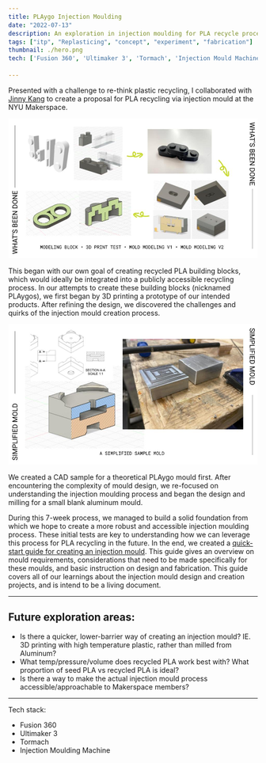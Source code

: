 ```yaml
---
title: PLAygo Injection Moulding
date: "2022-07-13"
description: An exploration in injection moulding for PLA recycle processes
tags: ["itp", "Replasticing", "concept", "experiment", "fabrication"]
thumbnail: ./hero.png
tech: ['Fusion 360', 'Ultimaker 3', 'Tormach', 'Injection Mould Machine']

---
```

Presented with a challenge to re-think plastic recycling, I collaborated with [Jinny Kang](https://www.jnnykg.com) to create a proposal for PLA recycling via injection mould at the NYU Makerspace.

![CAD design process for a PLAygo injection mould.](./playgos-cad.jpg)

This began with our own goal of creating recycled PLA building blocks, which would ideally be integrated into a publicly accessible recycling process. In our attempts to create these building blocks (nicknamed PLAygos), we first began by 3D printing a prototype of our intended products. After refining the design, we discovered the challenges and quirks of the injection mould creation process.  

![Sample mould CAD and milled (faced) aluminum](./playgos-milled.jpg)

We created a CAD sample for a theoretical PLAygo mould first. After encountering the complexity of mould design, we re-focused on understanding the injection moulding process and began the design and milling for a small blank aluminum mould.

During this 7-week process, we managed to build a solid foundation from which we hope to create a more robust and accessible injection moulding process. These initial tests are key to understanding how we can leverage this process for PLA recycling in the future. In the end, we created a [quick-start guide for creating an injection mould](https://docs.google.com/document/d/16cPBAk5cZJJghmIq2P2wxjG5N9rx0AEBgYxfn4lE83c/edit?usp=sharing). This guide gives an overview on mould requirements, considerations that need to be made specifically for these moulds, and basic instruction on design and fabrication. This guide covers all of our learnings about the injection mould design and creation projects, and is intend to be a living document.

---

## Future exploration areas:
- Is there a quicker, lower-barrier way of creating an injection mould? IE. 3D printing with high temperature plastic, rather than milled from Aluminum?
- What temp/pressure/volume does recycled PLA work best with? What proportion of seed PLA vs recycled PLA is ideal?
- Is there a way to make the actual injection mould process accessible/approachable to Makerspace members?

---

Tech stack:
- Fusion 360
- Ultimaker 3
- Tormach
- Injection Moulding Machine
